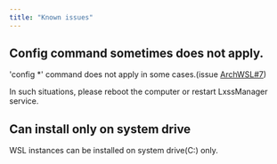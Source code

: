 ```yaml
---
title: "Known issues"
---
```

## Config command sometimes does not apply.
'config *' command does not apply in some cases.(issue [ArchWSL#7](https://github.com/yuk7/ArchWSL/issues/7))

In such situations, please reboot the computer or restart LxssManager service.

## Can install only on system drive
WSL instances can be installed on system drive(C:) only.